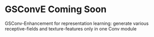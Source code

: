 # GSConvE Coming Soon
GSConv-Enhancement for representation learning: generate various receptive-fields and texture-features only in one Conv module
